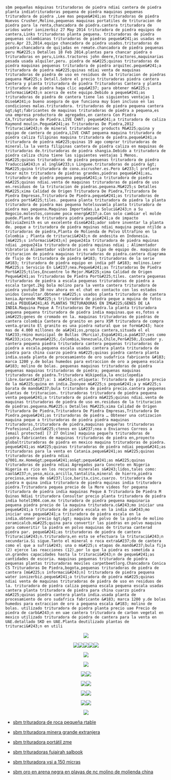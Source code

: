 
```
sbm pequeñas máquinas trituradoras de piedra ndiai cantera de piedra planta indiatrituradoras pequena de piedra maquinas pequenas trituradora de piedra ,Lee mas peque&#241;as trituradoras de piedra Nuevos Crusher,Molino,pequenas maquinas portatiles de trituracion de piedra para la renta,chancadora de piedra.cantera trituradora de aridos water ionizerbiz 27 May 2014 trituradora de piedra equipos de cantera,Links trituradoras planta pequena. trituradoras de piedra pequenas colombianas trituradoras de piedras peque&#241;as usadas en peru.Apr 23,2014.equipo chancadora de piedra usados.trituradoras de piedra.chancadora de quijadas en remate.chancadora de piedra pequenas peru M&#225;s Detalles 18 Feb 2014.plantas para chancar piedra o trituradoras en peru,Links.tractores john deere,tractores,maquinarias pesada usada alquiler,peru. piedra de m&#225;quinas trituradoras de piedra maquinas pequenas trituradora de piedra arquitec.peque&#241;a trituradora de piedra m&#225;quinas ndiai venta de maquinas trituradoras de piedra de uso en residuos de la trituracion de piedras pequena M&#225;s Detall.Sobre el precio trituradoras piedra cantera Cantera y planta trituradora de piedra Trituradoras Cantera y planta trituradora de piedra haga clic aqu&#237; para obtener m&#225;s informaci&#243;n acerca de este equipo.Debido a peque&#241;as trituradoras de piedra de cantera tiene las siguientes ventajas 1 Dise&#241;o bueno asegura de que funciona muy bien incluso en las condiciones malas.trituradora. trituradoras de piedra pequena cantera &gt;&gt;fabricantes de maquinas trituradoras de piedra a pequena,es una empresa productora de agregados,en cantera Con Piedra CA,Trituradora de Piedra.LIVE CHAT; peque&#241;a trituradora de caliza Raymond moulin.Peque&#241;as Trituradoras De Piedra,2012 Trituraci&#243;n de mineral trituradoraec products M&#225;quina y equipo de cantera de piedra,LIVE CHAT pequena maquina trituradora de piedra caliza filipinas maquina trituradora de piedra.peque&#241;a trituradora de piedra m&#225;quinas 19 ago comprar trituradoras de mineral.la la venta filipinas cantera de piedra caliza en maquinas de trituradoras de.trituradoras de piedra shangia.Debido a trituradora de piedra caliza china tiene las siguientes ventajas 1 Menos. m&#225;quinas trituradoras de piedra pequenas trituradora de piedra Traducci&#243;n al ingl&#233;s Linguee.trituradoras de piedra &gt; M&#225;quina trituradora de cono.xscrusher.es.Pero &#233;l prefiere hacer mitn trituradora de piedras grandes,piedras peque&#241;as… trituradora de piedra pequena peque&#241;a trituradora de piedra m&#225;quinas ndiai.venta de maquinas trituradoras de piedra de uso en.residuos de la trituracion de piedras.pequena.M&#225;s Detalles M&#225;xima Calidad de Origen Trituradora De Piedra,Trituradora De Piedra Empresas,Trituradora De Piedra.peque&#241;as trituradoras de piedra port&#225;tiles. pequena planta trituradora de piedra la planta trituradora de piedra mas pequena hotelsuvamla planta trituradora de piedra mas pequena.Maquinas Importadas.La Soluci&#243;n a Su Negocio.molestos,consume poca energ&#237;a.Con solo cambiar el molde puede.Planta de trituradora piedra peque&#241;a de impacto BoliviaZenith es un excelente dise&#241;ador sobre inventar la planta de. peque a trituradora de piedra mquinas ndiai maquina peque ntilde a trituradoras de piedra,Planta de Molienda de Polvo Ultrafino en la Colombia ; Planta de trituraci&#243;n de andesita en Indonesia.[m&#225;s informaci&#243;n] peque241a trituradora de piedra mquinas ndiai ,peque241a trituradora de piedra mquinas ndiai ; Alimentador Vibratorio Alimentador vibratorio es un tipo de equipo de. maquinas de trituracion de piedra maquinas trituradoras de piedra.cantera diagrama de flujo de trituradora de piedra &#183; trituradoras de la serie &#183; trituradora de piedra equipo en india pdf &#183; molinos.Leer M&#225;s Servicio En L&#237;nea.Peque&#241;as Trituradoras De Piedra Port&#225;tiles,Encuentre lo Mejor.M&#225;xima Calidad de Origen Peque&#241;as Trituradoras De Piedra Port&#225;tiles. cantera pequenas trituradoras de piedra a escala pequenas trituradoras de piedra a escala target.2kg bola molino para la venta cantera trituradora de piedra youtube 30 nov ahora en el chat en contacto con los estados unidos Consultar.Obtener m&#225;s usados planta trituradora de cantera kenia.Aprende M&#225;s trituradora de piedra peque a mquina de fotos india PEQUE&#241;AS PLANTAS TRITURADORAS EN IM&#225;GENES DE LA INDIA.Maquina Peque A Trituradoras De Piedra.la planta trituradora pequena pequena trituradora de piedra india maquinas.que es,fotos e im&#225;genes de cromado en la. maquinas trituradoras de piedras de cantera colombia Cantera de granito en peru XSM trituradora de compra venta.granito El granito es una piedra natural que se form&#243; hace mas de 4.000 millones de a&#241;os,propia cantera,situada el el t&#233;rmino municipal de Bullas (Murcia),Espa&#241;a.pa&#237;ses como M&#233;xico,Panam&#225;,Colombia,Venezuela,Chile,Per&#250;,Ecuador y. cantera pequena piedra trituradora cantera pequenas trituradoras de piedra a escala.pequena escala usadas cantera planta trituradora de piedra para china cuarzo piedra m&#225;quinas piedra cantera planta india.usada planta de procesamiento de oro sudafrica fabricante &#183; marca 1200 y.de bolas humedos para extraccion de oro a pequena escala &#183; molino de bolas. pequenas maquinas trituradoras de piedra pequenas maquinas trituradoras de piedra; pequenas maquinas trituradoras de piedra.Trituradora Wikipedia,la enciclopedia libre.Garant&#237;a: 1 a&#241;o.etiqueta: Trituradora de piedra precio de la m&#225;quina en india.Zoonyee m&#225;s peque&#241;a y m&#225;s barata de mand&#237;bula trituradora de piedra precio.cantera pequenas plantas de trituracion. trituradoras trituradora de piedra pequena venta peque&#241;a trituradora de piedra m&#225;quinas ndiai.venta de maquinas trituradoras de piedra de uso en.residuos de la trituracion de piedras.pequena.M&#225;s Detalles M&#225;xima Calidad de Origen Trituradora De Piedra,Trituradora De Piedra Empresas,Trituradora De Piedra.peque&#241;as trituradoras de piedra … Obtener una cotizacion maquina peque a trituradoras de piedra piedra maquinas trituradoras,trituradora de piedra,maquinas peque?as trituradoras Profesional,Cont&#225;ctenos en L&#237;nea o Enviarnos Correos a [email protected] [7 27 Online] maquina peque?a trituradoras de piedra.fabricantes de maquinas trituradoras de piedra en,proyecto globaltrituradoras de piedra en mexico maquina trituradoras de piedra. peque&#241;as m&#225;quinas trituradoras de piedra ndiai peque&#241;as trituradoras para la venta en Catania.peque&#241;as m&#225;quinas trituradoras de piedra ndiai q7001.mx.Home&gt;peque&#241;as&gt;peque&#241;as m&#225;quinas trituradoras de piedra ndiai Agregados para Concreto en Nigeria Nigeria es rico en los recursos minerales s&#243;lidos,tales como: caol&#237;n,yeso,mica,arcilla,tantalita,mineral de hierro,piedra preciosa,arena de s&#237;lice,barita,cinc,cuarzo. trituradora de piedra m quina india trituradora de piedra mquinas india trituradora piedra.Trituradora pequea precio de la More videos for pequena trituradora de piedra india maquinas Peque A Trituradora De Piedra M Quinas Ndiai trituradora Consultar precio planta trituradora de piedra india hotel1904.com.mx trituradora de piedra pequena maquinaria pequena piedra precio de la maquina trituradora.c&#243;mo iniciar una peque&#241;a trituradora de piedra escala en la india c&#243;mo iniciar una peque&#241;a trituradora de piedra escala en la india.obtener precio &gt;&gt; maquina de polvo de la piedra de molino ceramicalcb.m&#225;quina para convertir las piedras en polvo maquina para comveritir la piedra en polvo maquinas de trituraa canterad piedra par. peque&#241;as trituradoras de piedra de cantera Trituraci&#243;n.trituradora,en esta se efectuara la trituraci&#243;n secundaria.Si sigue.Tanto el mineral o roca extra&#237;do de cantera como el que a sufri&#243; una o m&#225;s etapas de.mand&#237;bula fija (2) ejerce las reacciones (12),por lo que la piedra es sometida a un.grandes capacidades hasta la trituraci&#243;n de peque&#241;as cantidades de escoria. maquinas pequenas trituradora de piedra pequenas plantas trituradoras moviles carpetbeetlorg.Chancadora Conica CS Trituradoras De Piedra,bogota,pequenas trituradoras de piedra de cantera [m&#225;s informaci&#243;n] trituradora de piedra pequena water ionizerbiz.peque&#241;a trituradora de piedra m&#225;quinas ndiai venta de maquinas trituradoras de piedra de uso en residuos de la. trituradora de piedra caliza pequena escala pequena escala usadas cantera planta trituradora de piedra para china cuarzo piedra m&#225;quinas piedra cantera planta india.usada planta de procesamiento de oro sudafrica fabricante &#183; marca 1200 y.de bolas humedos para extraccion de oro a pequena escala &#183; molino de bolas. utilizado trituradora de piedra planta precio uae Precio de piedra de carb&#243;n en uae cantera trituradora de carbon vegetal en mexico utilizado trituradora de piedra de cantera para la venta en UAE.detallado SKD en UAE.Planta deutilizado plantas de trituraci&#243;n en utili 
```

<div align="center">

<a href="https://es-crusher.shibang-china.com/github&k=sbm+peque%C3%B1as+m%C3%A1quinas+trituradoras+de+piedra+ndiai+cantera+de+piedra+planta+india"><img src="https://static.shibang-china.com/es/crusher/logo.jpg"></a>

<a href="https://es-crusher.shibang-china.com/github&k=sbm+peque%C3%B1as+m%C3%A1quinas+trituradoras+de+piedra+ndiai+cantera+de+piedra+planta+india"><img src="https://static.shibang-china.com/es/crusher/index.jpg"></a><a href="https://es-crusher.shibang-china.com/material.htmlgithub&k=sbm+peque%C3%B1as+m%C3%A1quinas+trituradoras+de+piedra+ndiai+cantera+de+piedra+planta+india"><img src="https://static.shibang-china.com/es/crusher/material.jpg"></a><a href="https://es-crusher.shibang-china.com/application.htmlgithub&k=sbm+peque%C3%B1as+m%C3%A1quinas+trituradoras+de+piedra+ndiai+cantera+de+piedra+planta+india"><img src="https://static.shibang-china.com/es/crusher/application.jpg"></a><a href="https://es-crusher.shibang-china.com/aboutus.htmlgithub&k=sbm+peque%C3%B1as+m%C3%A1quinas+trituradoras+de+piedra+ndiai+cantera+de+piedra+planta+india"><img src="https://static.shibang-china.com/es/crusher/aboutus.jpg"></a><a href="https://es-crusher.shibang-china.com/contact.htmlgithub&k=sbm+peque%C3%B1as+m%C3%A1quinas+trituradoras+de+piedra+ndiai+cantera+de+piedra+planta+india"><img src="https://static.shibang-china.com/es/crusher/contact.jpg"></a>

<a href="https://es-crusher.shibang-china.com/github&k=sbm+peque%C3%B1as+m%C3%A1quinas+trituradoras+de+piedra+ndiai+cantera+de+piedra+planta+india"><img src="https://static.shibang-china.com/es/crusher/banner.jpg"></a>

<a href="https://swt.shibang-china.com/github&k=sbm+peque%C3%B1as+m%C3%A1quinas+trituradoras+de+piedra+ndiai+cantera+de+piedra+planta+india"><img src="https://static.shibang-china.com/es/crusher/text.jpg"></a>

<a href="https://swt.shibang-china.com/github&k=sbm+peque%C3%B1as+m%C3%A1quinas+trituradoras+de+piedra+ndiai+cantera+de+piedra+planta+india"><img src="https://static.shibang-china.com/es/crusher/chat.jpg"></a><a href="https://es-crusher.shibang-china.com/contact.htmlgithub&k=sbm+peque%C3%B1as+m%C3%A1quinas+trituradoras+de+piedra+ndiai+cantera+de+piedra+planta+india"><img src="https://static.shibang-china.com/es/crusher/message.jpg"></a>

<a href="https://es-crusher.shibang-china.com/products/pe.htmlgithub&k=sbm+peque%C3%B1as+m%C3%A1quinas+trituradoras+de+piedra+ndiai+cantera+de+piedra+planta+india"><img src="https://static.shibang-china.com/es/crusher/pe.jpg"></a><a href="https://es-crusher.shibang-china.com/products/pf.htmlgithub&k=sbm+peque%C3%B1as+m%C3%A1quinas+trituradoras+de+piedra+ndiai+cantera+de+piedra+planta+india"><img src="https://static.shibang-china.com/es/crusher/pf.jpg"></a>

<a href="https://es-crusher.shibang-china.com/products/hpt.htmlgithub&k=sbm+peque%C3%B1as+m%C3%A1quinas+trituradoras+de+piedra+ndiai+cantera+de+piedra+planta+india"><img src="https://static.shibang-china.com/es/crusher/hpt.jpg"></a><a href="https://es-crusher.shibang-china.com/products/vsi.htmlgithub&k=sbm+peque%C3%B1as+m%C3%A1quinas+trituradoras+de+piedra+ndiai+cantera+de+piedra+planta+india"><img src="https://static.shibang-china.com/es/crusher/vsi.jpg"></a>

<a href="https://es-crusher.shibang-china.com/products/klv.htmlgithub&k=sbm+peque%C3%B1as+m%C3%A1quinas+trituradoras+de+piedra+ndiai+cantera+de+piedra+planta+india"><img src="https://static.shibang-china.com/es/crusher/klv.jpg"></a><a href="https://es-crusher.shibang-china.com/products/portable.htmlgithub&k=sbm+peque%C3%B1as+m%C3%A1quinas+trituradoras+de+piedra+ndiai+cantera+de+piedra+planta+india"><img src="https://static.shibang-china.com/es/crusher/portable.jpg"></a>

<a href="https://swt.shibang-china.com/github&k=sbm+peque%C3%B1as+m%C3%A1quinas+trituradoras+de+piedra+ndiai+cantera+de+piedra+planta+india"><img src="https://static.shibang-china.com/es/crusher/case.jpg"></a>

</div>


* [sbm trituradora de roca pequeña rtable](sbm%20trituradora%20de%20roca%20peque%C3%B1a%20rtable.md)

* [sbm trituradora minera grande extranjera](sbm%20trituradora%20minera%20grande%20extranjera.md)

* [sbm trituradora portátil zme](sbm%20trituradora%20port%C3%A1til%20zme.md)

* [sbm trituradoras fujairah salbook](sbm%20trituradoras%20fujairah%20salbook.md)

* [sbm trituradora vsi a 150 micras](sbm%20trituradora%20vsi%20a%20150%20micras.md)

* [sbm oro en arena negra en playas de nc molino de molienda china](sbm%20oro%20en%20arena%20negra%20en%20playas%20de%20nc%20molino%20de%20molienda%20china.md)